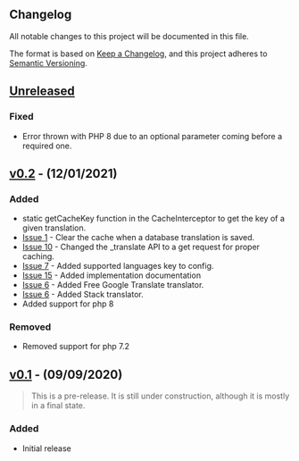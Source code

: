 ## Changelog

All notable changes to this project will be documented in this file.

The format is based on [Keep a Changelog](https://keepachangelog.com/en/1.0.0/),
and this project adheres to [Semantic Versioning](https://semver.org/spec/v2.0.0.html).

## [Unreleased]

### Fixed
- Error thrown with PHP 8 due to an optional parameter coming before a required one.

## [v0.2] - (12/01/2021)

### Added
- static getCacheKey function in the CacheInterceptor to get the key of a given translation.
- [Issue 1](https://github.com/tobytwigger/laravel-translate/issues/1) - Clear the cache when a database translation is saved.
- [Issue 10](https://github.com/tobytwigger/laravel-translate/issues/10) - Changed the _translate API to a get request for proper caching.
- [Issue 7](https://github.com/tobytwigger/laravel-translate/issues/7) - Added supported languages key to config.
- [Issue 15](https://github.com/tobytwigger/laravel-translate/issues/15) - Added implementation documentation
- [Issue 6](https://github.com/tobytwigger/laravel-translate/issues/6) - Added Free Google Translate translator.
- [Issue 6](https://github.com/tobytwigger/laravel-translate/issues/6) - Added Stack translator.
- Added support for php 8

### Removed
- Removed support for php 7.2

## [v0.1] - (09/09/2020)

> This is a pre-release. It is still under construction, although it is mostly in a final state.

### Added
- Initial release

[Unreleased]: https://github.com/tobytwigger/laravel-translate/compare/v0.2...HEAD
[v0.2]: https://github.com/tobytwigger/laravel-translate/compare/v0.1...v0.2
[v0.1]: https://github.com/bristol-su/support/releases/tag/v0.1
